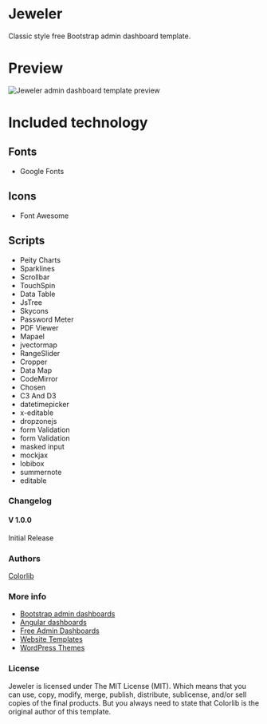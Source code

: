 # Jeweler
Classic style free Bootstrap admin dashboard template.

# Preview

![Jeweler admin dashboard template preview](https://colorlib.com/wp/wp-content/uploads/sites/2/jaweler-free-classic-admin-panel-template-1.jpg)

# Included technology

## Fonts
- Google Fonts

## Icons
- Font Awesome

## Scripts
- Peity Charts
- Sparklines
- Scrollbar
- TouchSpin
- Data Table
- JsTree
- Skycons
- Password Meter
- PDF Viewer
- Mapael
- jvectormap
- RangeSlider
- Cropper
- Data Map
- CodeMirror
- Chosen
- C3 And D3
- datetimepicker
- x-editable
- dropzonejs
- form Validation
- form Validation
- masked input
- mockjax
- lobibox
- summernote
- editable

### Changelog
#### V 1.0.0
Initial Release
### Authors
[Colorlib](https://colorlib.com)

### More info
- [Bootstrap admin dashboards](https://colorlib.com/wp/free-bootstrap-admin-dashboard-templates/)
- [Angular dashboards](https://colorlib.com/wp/angularjs-admin-templates/)
- [Free Admin Dashboards](https://colorlib.com/wp/free-html5-admin-dashboard-templates/)
- [Website Templates](https://colorlib.com/wp/templates/)
- [WordPress Themes](https://colorlib.com/wp/free-wordpress-themes/)

### License

Jeweler is licensed under The MIT License (MIT). Which means that you can use, copy, modify, merge, publish, distribute, sublicense, and/or sell copies of the final products. But you always need to state that Colorlib is the original author of this template.
